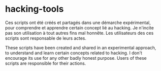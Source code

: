 # hacking-tools

Ces scripts ont été créés et partagés dans une démarche expérimental, pour comprendre et apprendre certain concept lié au hacking. Je n'incite pas son utilisation à tout autres fins mal honnête. Les utilisateurs des ces scripts sont responsable de leurs actes.

These scripts have been created and shared in an experimental approach, to understand and learn certain concepts related to hacking. I don't encourage its use for any other badly honest purpose. Users of these scripts are responsible for their actions.
